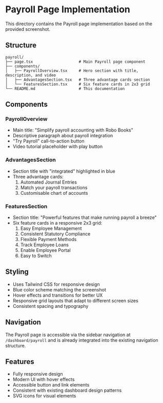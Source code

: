 # Payroll Page Implementation

This directory contains the Payroll page implementation based on the provided screenshot.

## Structure

```
payroll/
├── page.tsx                    # Main Payroll page component
├── components/
│   ├── PayrollOverview.tsx     # Hero section with title, description, and video
│   ├── AdvantagesSection.tsx   # Three advantage cards section
│   └── FeaturesSection.tsx     # Six feature cards in 2x3 grid
└── README.md                   # This documentation
```

## Components

### PayrollOverview
- Main title: "Simplify payroll accounting with Robo Books"
- Descriptive paragraph about payroll integration
- "Try Payroll" call-to-action button
- Video tutorial placeholder with play button

### AdvantagesSection
- Section title with "integrated" highlighted in blue
- Three advantage cards:
  1. Automated Journal Entries
  2. Match your payroll transactions
  3. Customisable chart of accounts

### FeaturesSection
- Section title: "Powerful features that make running payroll a breeze"
- Six feature cards in a responsive 2x3 grid:
  1. Easy Employee Management
  2. Consistent Statutory Compliance
  3. Flexible Payment Methods
  4. Track Employee Loans
  5. Enable Employee Portal
  6. Easy to Switch

## Styling

- Uses Tailwind CSS for responsive design
- Blue color scheme matching the screenshot
- Hover effects and transitions for better UX
- Responsive grid layouts that adapt to different screen sizes
- Consistent spacing and typography

## Navigation

The Payroll page is accessible via the sidebar navigation at `/dashboard/payroll` and is already integrated into the existing navigation structure.

## Features

- Fully responsive design
- Modern UI with hover effects
- Accessible button and link elements
- Consistent with existing dashboard design patterns
- SVG icons for visual elements 